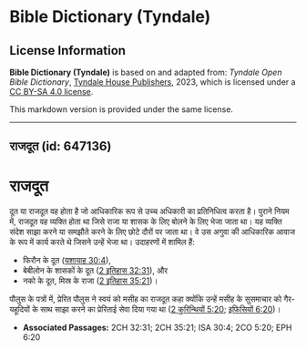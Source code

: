 # Bible Dictionary (Tyndale)

## License Information

**Bible Dictionary (Tyndale)** is based on and adapted from: _Tyndale Open Bible Dictionary_, [Tyndale House Publishers](https://tyndaleopenresources.com/), 2023, which is licensed under a [CC BY-SA 4.0 license](https://creativecommons.org/licenses/by-sa/4.0/legalcode.en).

This markdown version is provided under the same license.



--------------------------------

## राजदूत (id: 647136)

राजदूत
======

दूत या राजदूत वह होता है जो आधिकारिक रूप से उच्च अधिकारी का प्रतिनिधित्व करता है। पुराने नियम में, राजदूत वह व्यक्ति होता था जिसे राजा या शासक के लिए बोलने के लिए भेजा जाता था। यह व्यक्ति संदेश साझा करने या समझौते करने के लिए छोटे दौरों पर जाता था। वे उस अगुवा की आधिकारिक आवाज के रूप में कार्य करते थे जिसने उन्हें भेजा था। उदाहरणों में शामिल हैं:

* फिरौन के दूत ([यशायाह 30:4](https://ref.ly/Isa30:4)),
* बेबीलोन के शासकों के दूत ([2 इतिहास 32:31](https://ref.ly/2Chr32:31)), और
* नको के दूत, मिस्र के राजा ([2 इतिहास 35:21](https://ref.ly/2Chr35:21))।

पौलुस के पत्रों में, प्रेरित पौलुस ने स्वयं को मसीह का राजदूत कहा क्योंकि उन्हें मसीह के सुसमाचार को गैर\-यहूदियों के साथ साझा करने का प्रेरिताई सेवा दिया गया था ([2 कुरिन्थियों 5:20](https://ref.ly/2Cor5:20); [इफिसियों 6:20](https://ref.ly/Eph6:20))।

* **Associated Passages:** 2CH 32:31; 2CH 35:21; ISA 30:4; 2CO 5:20; EPH 6:20

